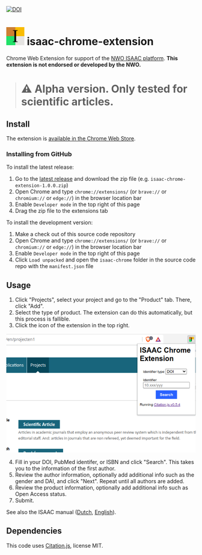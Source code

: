 [![DOI](https://zenodo.org/badge/DOI/10.5281/zenodo.6350383.svg)](https://doi.org/10.5281/zenodo.6350383)

# <img src="assets/icon.svg" width="48" alt="Icon: Black serif font I on a background of four colored squares: brown, gold, green and platinum" /> isaac-chrome-extension

Chrome Web Extension for support of the [NWO ISAAC platform](https://www.nwo.nl/aanvraagsysteem-isaac). **This extension is not endorsed or developed by the NWO.**

> # ⚠️ Alpha version. Only tested for scientific articles.

## Install

The extension is [available in the Chrome Web Store](https://chrome.google.com/webstore/detail/isaac-chrome-extension/kiljfbiapahlahhilgcgfkfjnkgggode).

### Installing from GitHub

To install the latest release:

  1. Go to the [latest release](https://github.com/citation-js/isaac-chrome-extension/releases) and download the zip file (e.g. `isaac-chrome-extension-1.0.0.zip`)
  2. Open Chrome and type `chrome://extensions/` (or `brave://` or `chromium://` or `edge://`) in the browser location bar
  3. Enable `Developer mode` in the top right of this page
  4. Drag the zip file to the extensions tab

To install the development version:

  1. Make a check out of this source code repository
  2. Open Chrome and type `chrome://extensions/` (or `brave://` or `chromium://` or `edge://`) in the browser location bar
  3. Enable `Developer mode` in the top right of this page
  4. Click `Load unpacked` and open the `isaac-chrome` folder in the source code repo with the `manifest.json` file

## Usage

  1. Click "Projects", select your project and go to the "Product" tab. There, click "Add".
  2. Select the type of product. The extension can do this automatically, but this process is fallible.
  3. Click the icon of the extension in the top right.

![Screenshot of the popup of the extension over the ISAAC forms](assets/screenshot.png)

  4. Fill in your DOI, PubMed identifer, or ISBN and click "Search". This takes you to the information of the first author.
  5. Review the author information, optionally add additional info such as the gender and DAI, and click "Next". Repeat until all authors are added.
  6. Review the product information, optionally add additional info such as Open Access status.
  7. Submit.

See also the ISAAC manual ([Dutch](https://www.isaac.nwo.nl/documents/1009078/1009634/ISAAC_Handleiding_NL.pdf/1f6da38b-7268-4fc4-8a0b-5097476a15d5), [English](https://www.nwo.nl/sites/nwo/files/media-files/ISAAC_User_manual_EN.pdf)).

## Dependencies

This code uses [Citation.js](https://citation.js.org), license MIT.
